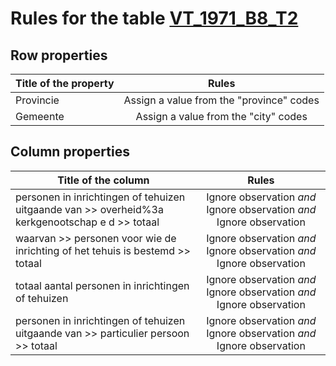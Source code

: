 # Rules for the table [VT_1971_B8_T2](https://github.com/cgueret/DataDump/blob/master/xls-marked/VT_1971_B8_T2_marked.xls?raw=true)
## Row properties
| Title of the property | Rules |
| --------------------- |:-----:|
| Provincie | Assign a value from the "province" codes |
| Gemeente | Assign a value from the "city" codes |
## Column properties
| Title of the column | Rules |
| --------------------- |:-----:|
| personen in inrichtingen of tehuizen uitgaande van >> overheid%3a kerkgenootschap e d >> totaal | Ignore observation *and* Ignore observation *and* Ignore observation |
| waarvan >> personen voor wie de inrichting of het tehuis is bestemd >> totaal | Ignore observation *and* Ignore observation *and* Ignore observation |
| totaal aantal personen in inrichtingen of tehuizen | Ignore observation *and* Ignore observation *and* Ignore observation |
| personen in inrichtingen of tehuizen uitgaande van >> particulier persoon >> totaal | Ignore observation *and* Ignore observation *and* Ignore observation |
